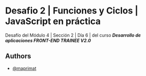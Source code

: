 # Desafio 2 | Funciones y Ciclos | JavaScript en práctica

Desafío del Módulo 4 | Sección 2 | Día 6 | del curso _**Desarrollo de aplicaciones FRONT-END TRAINEE V2.0**_

## Authors

- [@maprimat](https://www.github.com/maprimat)